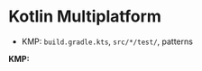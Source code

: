 # Kotlin Multiplatform

- KMP: `build.gradle.kts`, `src/*/test/`, patterns


**KMP:**

<!-- Most of the time, the build.gradle.kts file is in the root directory or module directory this should determine what to run -->
